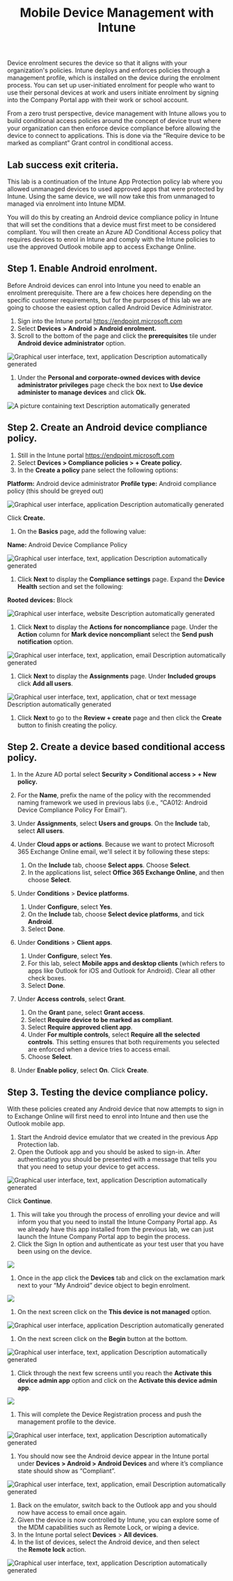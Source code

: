 ﻿---
id: intmdm
title: Mobile Device Management with Intune 
sidebar_label: Mobile Device Management
slug: /intmdm
---



Device enrolment secures the device so that it aligns with your organization's policies. Intune deploys and enforces policies through a management profile, which is installed on the device during the enrolment process. You can set up user-initiated enrolment for people who want to use their personal devices at work and users initiate enrolment by signing into the Company Portal app with their work or school account.

From a zero trust perspective, device management with Intune allows you to build conditional access policies around the concept of device trust where your organization can then enforce device compliance before allowing the device to connect to applications. This is done via the “Require device to be marked as compliant” Grant control in conditional access.
## Lab success exit criteria.
This lab is a continuation of the Intune App Protection policy lab where you allowed unmanaged devices to used approved apps that were protected by Intune. Using the same device, we will now take this from unmanaged to managed via enrolment into Intune MDM.

You will do this by creating an Android device compliance policy in Intune that will set the conditions that a device must first meet to be considered compliant. You will then create an Azure AD Conditional Access policy that requires devices to enrol in Intune and comply with the Intune policies to use the approved Outlook mobile app to access Exchange Online.

## Step 1. Enable Android enrolment.
Before Android devices can enrol into Intune you need to enable an enrolment prerequisite. There are a few choices here depending on the specific customer requirements, but for the purposes of this lab we are going to choose the easiest option called Android Device Administrator. 

1. Sign into the Intune portal <https://endpoint.microsoft.com>
1. Select **Devices > Android > Android enrolment.**
1. Scroll to the bottom of the page and click the **prerequisites** tile under **Android device administrator** option.

![Graphical user interface, text, application Description automatically generated](img/intmdm.001.png)

1. Under the **Personal and corporate-owned devices with device administrator privileges** page check the box next to **Use device administer to manage devices** and click **Ok.**

![A picture containing text Description automatically generated](img/intmdm.002.png)

## Step 2. Create an Android device compliance policy.
1. Still in the Intune portal <https://endpoint.microsoft.com>
1. Select **Devices > Compliance policies > + Create policy.** 
1. In the **Create a policy** pane select the following options:

**Platform:** Android device administrator
**Profile type:** Android compliance policy (this should be greyed out)

![Graphical user interface, application Description automatically generated](img/intmdm.003.png)

Click **Create.**

1. On the **Basics** page, add the following value:

**Name:** Android Device Compliance Policy

![Graphical user interface, text, application Description automatically generated](img/intmdm.004.png)

1. Click **Next** to display the **Compliance settings** page. Expand the **Device Health** section and set the following:

**Rooted devices:** Block

![Graphical user interface, website Description automatically generated](img/intmdm.005.png)




1. Click **Next** to display the **Actions for noncompliance** page. 
   Under the **Action** column for **Mark device noncompliant** select the **Send push notification** option.

![Graphical user interface, text, application, email Description automatically generated](img/intmdm.006.png)

1. Click **Next** to display the **Assignments** page. Under **Included groups** click **Add all users**.

![Graphical user interface, text, application, chat or text message Description automatically generated](img/intmdm.007.png)


1. Click **Next** to go to the **Review + create** page and then click the **Create** button to finish creating the policy.

## Step 2. Create a device based conditional access policy.
1. In the Azure AD portal select **Security > Conditional access > + New policy.**

1. For the **Name**, prefix the name of the policy with the recommended naming framework we used in previous labs (i.e., “CA012: Android Device Compliance Policy For Email”).
1. Under **Assignments**, select **Users and groups**. On the **Include** tab, select **All users**.
1. Under **Cloud apps or actions**. Because we want to protect Microsoft 365 Exchange Online email, we'll select it by following these steps:
   1. On the **Include** tab, choose **Select apps**. Choose **Select**.
   1. In the applications list, select **Office 365 Exchange Online**, and then choose **Select**.
1. Under **Conditions** > **Device platforms**.
   1. Under **Configure**, select **Yes**.
   1. On the **Include** tab, choose **Select device platforms**, and tick **Android**.
   1. Select **Done**.
1. Under **Conditions** > **Client apps**.
   1. Under **Configure**, select **Yes**.
   1. For this lab, select **Mobile apps and desktop clients** (which refers to apps like Outlook for iOS and Outlook for Android). Clear all other check boxes.
   1. Select **Done**.

1. Under **Access controls**, select **Grant**.
   1. On the **Grant** pane, select **Grant access**.
   1. Select **Require device to be marked as compliant**.
   1. Select **Require approved client app**.
   1. Under **For multiple controls**, select **Require all the selected controls**. This setting ensures that both requirements you selected are enforced when a device tries to access email.
   1. Choose **Select**.
1. Under **Enable policy**, select **On**. Click **Create**.

## Step 3. Testing the device compliance policy.
With these policies created any Android device that now attempts to sign in to Exchange Online will first need to enrol into Intune and then use the Outlook mobile app. 

1. Start the Android device emulator that we created in the previous App Protection lab. 
1. Open the Outlook app and you should be asked to sign-in. After authenticating you should be presented with a message that tells you that you need to setup your device to get access.

![Graphical user interface, text, application Description automatically generated](img/intmdm.008.png)

Click **Continue**.

1. This will take you through the process of enrolling your device and will inform you that you need to install the Intune Company Portal app. As we already have this app installed from the previous lab, we can just launch the Intune Company Portal app to begin the process.
1. Click the Sign In option and authenticate as your test user that you have been using on the device.

![](img/intmdm.009.png)

1. Once in the app click the **Devices** tab and click on the exclamation mark next to your “My Android” device object to begin enrolment.

![](img/intmdm.010.png)

1. On the next screen click on the **This device is not managed** option.

![Graphical user interface, application Description automatically generated](img/intmdm.011.png)

1. On the next screen click on the **Begin** button at the bottom.

![Graphical user interface, text, application Description automatically generated](img/intmdm.012.png)

1. Click through the next few screens until you reach the **Activate this device admin app** option and click on the **Activate this device admin app**.

![](img/intmdm.013.png)

1. This will complete the Device Registration process and push the management profile to the device.

![Graphical user interface, text, application Description automatically generated](img/intmdm.014.png)

1. You should now see the Android device appear in the Intune portal under **Devices > Android > Android Devices** and where it’s compliance state should show as “Compliant”.

![Graphical user interface, text, application, email Description automatically generated](img/intmdm.015.png)

1. Back on the emulator, switch back to the Outlook app and you should now have access to email once again.
1. Given the device is now controlled by Intune, you can explore some of the MDM capabilities such as Remote Lock, or wiping a device.
1. In the Intune portal select **Devices** > **All devices**.
1. In the list of devices, select the Android device, and then select the **Remote lock** action.

![Graphical user interface, text, application Description automatically generated](img/intmdm.016.png)








